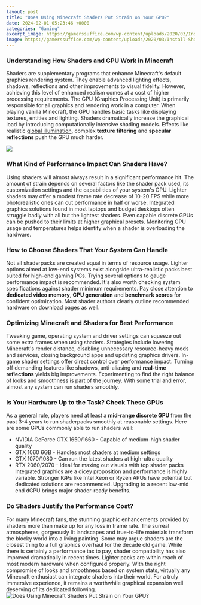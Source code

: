 ```yaml
---
layout: post
title: "Does Using Minecraft Shaders Put Strain on Your GPU?"
date: 2024-02-01 05:23:46 +0000
categories: "Gaming"
excerpt_image: https://gamerssuffice.com/wp-content/uploads/2020/03/Install-Shader-on-Minecraft.jpg
image: https://gamerssuffice.com/wp-content/uploads/2020/03/Install-Shader-on-Minecraft.jpg
---
```


### Understanding How Shaders and GPU Work in Minecraft
Shaders are supplementary programs that enhance Minecraft's default graphics rendering system. They enable advanced lighting effects, shadows, reflections and other improvements to visual fidelity. However, achieving this level of enhanced realism comes at a cost of higher processing requirements. 
The GPU (Graphics Processing Unit) is primarily responsible for all graphics and rendering work in a computer. When playing vanilla Minecraft, the GPU handles basic tasks like displaying textures, entities and lighting. Shaders dramatically increase the graphical load by introducing computationally intensive shading models. Effects like realistic [global illumination](https://store.fi.io.vn/xmas-holiday-funny-santa-saint-bernard-dog-christmas-tree-2), complex **texture filtering** and **specular reflections** push the GPU much harder.

![](https://static1.makeuseofimages.com/wordpress/wp-content/uploads/2021/09/minecraft-shader-comparison.jpg)
### What Kind of Performance Impact Can Shaders Have?  
Using shaders will almost always result in a significant performance hit. The amount of strain depends on several factors like the shader pack used, its customization settings and the capabilities of your system's GPU. Lighter shaders may offer a modest frame rate decrease of 10-20 FPS while more photorealistic ones can cut performance in half or worse.
Integrated graphics solutions found in most laptops and budget desktops often struggle badly with all but the lightest shaders. Even capable discrete GPUs can be pushed to their limits at higher graphical presets. Monitoring GPU usage and temperatures helps identify when a shader is overloading the hardware.
### How to Choose Shaders That Your System Can Handle
Not all shaderpacks are created equal in terms of resource usage. Lighter options aimed at low-end systems exist alongside ultra-realistic packs best suited for high-end gaming PCs. Trying several options to gauge performance impact is recommended. 
It's also worth checking system specifications against shader minimum requirements. Pay close attention to **dedicated video memory**, **GPU generation** and **benchmark scores** for confident optimization. Most shader authors clearly outline recommended hardware on download pages as well.
### Optimizing Minecraft and Shaders for Best Performance
Tweaking game, operating system and driver settings can squeeze out some extra frames when using shaders. Strategies include lowering Minecraft's render distance, disabling unnecessary resource-heavy mods and services, closing background apps and updating graphics drivers.
In-game shader settings offer direct control over performance impact. Turning off demanding features like shadows, anti-aliasing and **real-time reflections** yields big improvements. Experimenting to find the right balance of looks and smoothness is part of the journey. With some trial and error, almost any system can run shaders smoothly.
### Is Your Hardware Up to the Task? Check These GPUs
As a general rule, players need at least a **mid-range discrete GPU** from the past 3-4 years to run shaderpacks smoothly at reasonable settings. Here are some GPUs commonly able to run shaders well:
- NVIDIA GeForce GTX 1650/1660 - Capable of medium-high shader quality 
- GTX 1060 6GB - Handles most shaders at medium settings
- GTX 1070/1080 - Can run the latest shaders at high-ultra quality
- RTX 2060/2070 - Ideal for maxing out visuals with top shader packs
Integrated graphics are a dicey proposition and performance is highly variable. Stronger IGPs like Intel Xeon or Ryzen APUs have potential but dedicated solutions are recommended. Upgrading to a recent low-mid end dGPU brings major shader-ready benefits.
### Do Shaders Justify the Performance Cost? 
For many Minecraft fans, the stunning graphic enhancements provided by shaders more than make up for any loss in frame rate. The surreal atmospheres, gorgeously lit landscapes and true-to-life materials transform the blocky world into a living painting. Some may argue shaders are the closest thing to a full graphics overhaul for the decade old game.
While there is certainly a performance tax to pay, shader compatibility has also improved dramatically in recent times. Lighter packs are within reach of most modern hardware when configured properly. With the right compromise of looks and smoothness based on system stats, virtually any Minecraft enthusiast can integrate shaders into their world. For a truly immersive experience, it remains a worthwhile graphical expansion well deserving of its dedicated following.
![Does Using Minecraft Shaders Put Strain on Your GPU?](https://gamerssuffice.com/wp-content/uploads/2020/03/Install-Shader-on-Minecraft.jpg)
